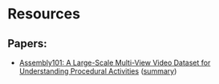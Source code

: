 # Resources

## Papers:
- [Assembly101: A Large-Scale Multi-View Video Dataset for Understanding Procedural Activities](https://openaccess.thecvf.com/content/CVPR2022/html/Sener_Assembly101_A_Large-Scale_Multi-View_Video_Dataset_for_Understanding_Procedural_Activities_CVPR_2022_paper.html) ([summary](./summary/sener_assembly101.md))
